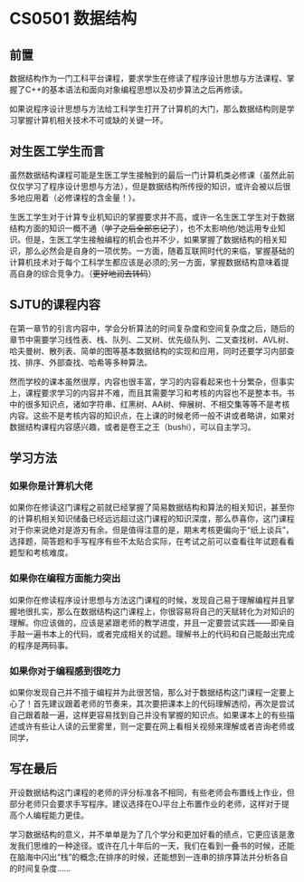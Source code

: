 # CS0501 数据结构
## 前置
数据结构作为一门工科平台课程，要求学生在修读了程序设计思想与方法课程、掌握了C++的基本语法和面向对象编程思想以及初步算法之后再修读。

如果说程序设计思想与方法给工科学生打开了计算机的大门，那么数据结构则是学习掌握计算机相关技术不可或缺的关键一环。

## 对生医工学生而言
虽然数据结构课程可能是生医工学生接触到的最后一门计算机类必修课（虽然此前仅仅学习了程序设计思想与方法），但是数据结构所传授的知识，或许会被以后很多地应用着（必修课程的含金量！）。

生医工学生对于计算专业机知识的掌握要求并不高，或许一名生医工学生对于数据结构方面的知识一概不通（~~学了之后全部忘记了~~），也不太影响他/她运用专业知识。但是，生医工学生接触编程的机会也并不少，如果掌握了数据结构的相关知识，那么必然会是自身的一项优势。一方面，随着互联网时代的来临，掌握基础的计算机技术对于每个工科学生都应该是必须的;另一方面，掌握数据结构意味着提高自身的综合竞争力。（~~更好地润去转码~~）

## SJTU的课程内容
在第一章节的引言内容中，学会分析算法的时间复杂度和空间复杂度之后，随后的章节中需要学习线性表、栈、队列、二叉树、优先级队列、二叉查找树、AVL树、哈夫曼树、散列表、简单的图等基本数据结构的实现和应用，同时还要学习内部查找、排序、外部查找、哈希等多种算法。

然而学校的课本虽然很厚，内容也很丰富，学习的内容看起来也十分繁杂，但事实上，课程要求学习的内容并不难，而且其需要学习和考核的内容也不是整本书。书中的很多知识点，诸如字符串、红黑树、AA树、伸展树、不相交集等等不是考核内容。这些不是考核内容的知识点，在上课的时候老师一般不讲或者略讲，如果对数据结构课程内容感兴趣，或者是卷王之王（bushi），可以自主学习。

## 学习方法
### 如果你是计算机大佬
如果你在修读这门课程之前就已经掌握了简易数据结构和算法的相关知识，甚至你的计算机相关知识储备已经远远超过这门课程的知识深度，那么恭喜你，这门课程对于你来说绝对是游刃有余。但是值得注意的是，期末考核更偏向于“纸上谈兵”，选择题，简答题和手写程序有些不太贴合实际，在考试之前可以查看往年试题看看题型和考核难度。

### 如果你在编程方面能力突出
如果你在修读程序设计思想与方法这门课程的时候，发现自己易于理解编程并且掌握地很扎实，那么在数据结构这门课程上，你很容易将自己的天赋转化为对知识的理解。你应该做的，应该是紧跟老师的教学进度，并且一定要尝试实践——即亲自手敲一遍书本上的代码，或者完成相关的试题。理解书上的代码和自己能敲出完成的程序是两码事。

### 如果你对于编程感到很吃力
如果你发现自己并不擅于编程并为此很苦恼，那么对于数据结构这门课程一定要上心了！首先建议跟着老师的节奏来，其次要把课本上的代码理解透彻，再次是尝试自己跟着敲一遍，这样更容易找到自己并没有掌握的知识点。如果课本上的有些描述或许有些让人读的云里雾里，则一定要在网上看相关视频来理解或者咨询老师或同学，

## 写在最后
开设数据结构这门课程的老师的评分标准各不相同，有些老师会布置线上作业，但部分老师只会要求手写程序。建议选择在OJ平台上布置作业的老师，这样对于提高个人编程能力更佳。

学习数据结构的意义，并不单单是为了几个学分和更加好看的绩点，它更应该是激发我们思维的一种途径。或许在几十年后的一天，我们在看到一叠书的时候，还能在脑海中闪出“栈”的概念;在排序的时候，还能想到一连串的排序算法并分析各自的时间复杂度……
